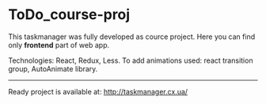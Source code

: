 # ToDo_course-proj

This taskmanager was fully developed as cource project. Here you can find only __frontend__ part of web app.

Technologies: React, Redux, Less. 
To add animations used: react transition group, AutoAnimate library.
***
Ready project is available at: http://taskmanager.cx.ua/
